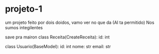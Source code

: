 # projeto-1
um projeto feito por dois doidos, vamo ver no que da (AI ta permitido)
Nos sumos integilentes 




save pra mairon 
class Receita(CreateReceita):
    id: int

class Usuario(BaseModel):
    id: int
    nome: str
    email: str
